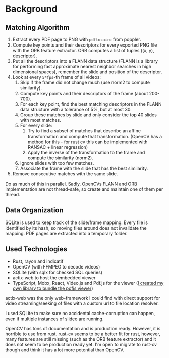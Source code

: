 # Background

## Matching Algorithm

1. Extract every PDF page to PNG with `pdftocairo` from poppler.
2. Compute key points and their descriptors for every exported PNG file with the ORB feature extractor.
   ORB computes a list of tuples ((x, y), descriptor).
3. Put all the descriptors into a FLANN data structure (FLANN is a library for performing fast approximate nearest neighbor searches in high dimensional spaces), remember the slide and position of the descriptor.
4. Look at every `5*fps`-th frame of all videos:
    1. Skip if the frame did not change much (use norm2 to compute similarity).
    2. Compute key points and their descriptors of the frame (about 200-700).
    3. For each key point, find the best matching descriptors in the FLANN data structure with a tolerance of 5%, but at most 30.
    4. Group these matches by slide and only consider the top 40 slides with most matches.
    5. For every slide:
        1. Try to find a subset of matches that describe an affine transformation and compute that transformation.
           (OpenCV has a method for this - for rust cv this can be implemented with RANSAC + linear regression)
        2. Apply the inverse of the transformation to the frame and compute the similarity (norm2).
    6. Ignore slides with too few matches.
    7. Associate the frame with the slide that has the best similarity.
5. Remove consecutive matches with the same slide.

Do as much of this in parallel. Sadly, OpenCVs FLANN and ORB implementation are not thread-safe, so create and maintain one of them per thread.

## Data Organization

SQLite is used to keep track of the slide/frame mapping.
Every file is identified by its hash, so moving files around does not invalidate the mapping.
PDF pages are extracted into a temporary folder.

## Used Technologies

-   Rust, rayon and indicatif
-   OpenCV (with FFMPEG to decode videos)
-   SQLite (with sqlx for checked SQL queries)
-   actix-web to host the embedded viewer
-   TypeScript, Mobx, React, Video.js and Pdf.js for the viewer ([I created my own library to bundle the pdfjs viewer](https://github.com/hediet/pdf.js-viewer))

actix-web was the only web-framework I could find with direct support for video streaming/seeking of files with a custom url to file location resolver.

I used SQLite to make sure no accidental cache-corruption can happen, even if multiple instances of slideo are running.

OpenCV has tons of documentation and is production ready.
However, it is horrible to use from rust.
[rust-cv](https://github.com/rust-cv) seems to be a better fit for rust, however,
many features are still missing (such as the ORB feature extractor) and it does not seem to be production ready yet.
I'm open to migrate to rust-cv though and think it has a lot more potential than OpenCV.
